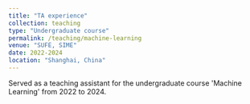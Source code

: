 ```yaml
---
title: "TA experience"
collection: teaching
type: "Undergraduate course"
permalink: /teaching/machine-learning
venue: "SUFE, SIME"
date: 2022-2024
location: "Shanghai, China"
---
```


Served as a teaching assistant for the undergraduate course 'Machine Learning' from 2022 to 2024.

<!-- This is a description of a teaching experience. You can use markdown like any other post.

Heading 1
======

Heading 2
======

Heading 3
====== -->